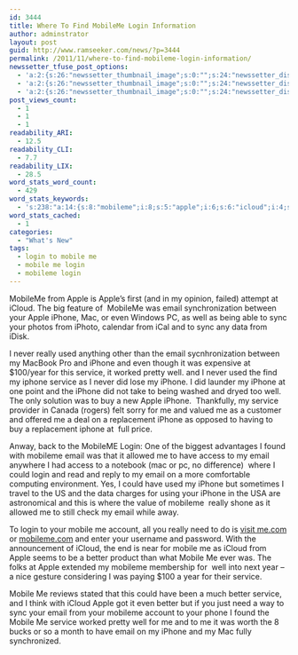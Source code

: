 ```yaml
---
id: 3444
title: Where To Find MobileMe Login Information
author: adminstrator
layout: post
guid: http://www.ramseeker.com/news/?p=3444
permalink: /2011/11/where-to-find-mobileme-login-information/
newssetter_tfuse_post_options:
  - 'a:2:{s:26:"newssetter_thumbnail_image";s:0:"";s:24:"newssetter_disable_image";s:4:"true";}'
  - 'a:2:{s:26:"newssetter_thumbnail_image";s:0:"";s:24:"newssetter_disable_image";s:4:"true";}'
  - 'a:2:{s:26:"newssetter_thumbnail_image";s:0:"";s:24:"newssetter_disable_image";s:4:"true";}'
post_views_count:
  - 1
  - 1
  - 1
readability_ARI:
  - 12.5
readability_CLI:
  - 7.7
readability_LIX:
  - 28.5
word_stats_word_count:
  - 429
word_stats_keywords:
  - 's:238:"a:14:{s:8:"mobileme";i:8;s:5:"apple";i:6;s:6:"icloud";i:4;s:5:"email";i:8;s:6:"iphone";i:12;s:4:"well";i:5;s:4:"sync";i:3;s:6:"really";i:3;s:4:"used";i:3;s:4:"year";i:3;s:7:"service";i:6;s:5:"login";i:3;s:6:"mobile";i:5;s:6:"better";i:3;}";'
word_stats_cached:
  - 1
categories:
  - "What's New"
tags:
  - login to mobile me
  - mobile me login
  - mobileme login
---
```

MobileMe from Apple is Apple&#8217;s first (and in my opinion, failed) attempt at iCloud. The big feature of  MobileMe was email synchronization between your Apple iPhone, Mac, or even Windows PC, as well as being able to sync your photos from iPhoto, calendar from iCal and to sync any data from iDisk.

I never really used anything other than the email sycnhronization between my MacBook Pro and iPhone and even though it was expensive at $100/year for this service, it worked pretty well. and I never used the find my iphone service as I never did lose my iPhone. I did launder my iPhone at one point and the iPhone did not take to being washed and dryed too well. The only solution was to buy a new Apple iPhone.  Thankfully, my service provider in Canada (rogers) felt sorry for me and valued me as a customer and offered me a deal on a replacement iPhone as opposed to having to buy a replacement iphone at  full price.

Anway, back to the MobileME Login: One of the biggest advantages I found with mobileme email was that it allowed me to have access to my email anywhere I had access to a notebook (mac or pc, no difference)  where I could login and read and reply to my email on a more comfortable computing environment. Yes, I could have used my iPhone but sometimes I travel to the US and the data charges for using your iPhone in the USA are astronomical and this is where the value of mobileme  really shone as it allowed me to still check my email while away.

To login to your mobile me account, all you really need to do is [visit me.com][1] or [mobileme.com][2] and enter your username and password. With the announcement of iCloud, the end is near for mobile me as iCloud from Apple seems to be a better product than what Mobile Me ever was. The folks at Apple extended my mobileme membership for  well into next year &#8211; a nice gesture considering I was paying $100 a year for their service.

Mobile Me reviews stated that this could have been a much better service, and I think with iCloud Apple got it even better but if you just need a way to sync your email from your mobileme account to your phone I found the Mobile Me service worked pretty well for me and to me it was worth the 8 bucks or so a month to have email on my iPhone and my Mac fully synchronized.

&nbsp;

&nbsp;

 [1]: http://me.com
 [2]: http://mobileme.com